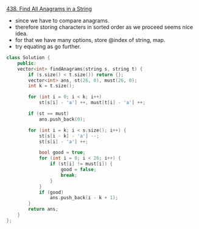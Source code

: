[438. Find All Anagrams in a String](https://leetcode.com/problems/find-all-anagrams-in-a-string/)

- since we have to compare anagrams.
- therefore storing characters in sorted order as we proceed seems nice idea.
- for that we have many options, store @index of string, map.
- try equating as go further.

```cpp
class Solution {
    public:
    vector<int> findAnagrams(string s, string t) {
        if (s.size() < t.size()) return {};
        vector<int> ans, st(26, 0), must(26, 0);
        int k = t.size();

        for (int i = 0; i < k; i++)
            st[s[i] - 'a'] ++, must[t[i] - 'a'] ++;

        if (st == must)
            ans.push_back(0);

        for (int i = k; i < s.size(); i++) {
            st[s[i - k] - 'a'] --;
            st[s[i] - 'a'] ++;

            bool good = true;
            for (int i = 0; i < 26; i++) {
                if (st[i] != must[i]) {
                    good = false;
                    break;
                }
            }
            if (good)
                ans.push_back(i - k + 1);
        }
        return ans;
    }
};
```
